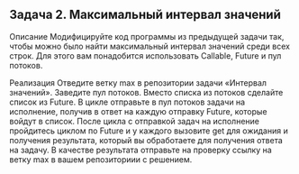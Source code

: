 ## Задача 2. Максимальный интервал значений

Описание
Модифицируйте код программы из предыдущей задачи так, чтобы можно было найти максимальный интервал значений среди всех строк. Для этого вам понадобится использовать Callable, Future и пул потоков.

Реализация
Отведите ветку max в репозитории задачи «Интервал значений».
Заведите пул потоков. Вместо списка из потоков сделайте список из Future.
В цикле отправьте в пул потоков задачи на исполнение, получив в ответ на каждую отправку Future, которые войдут в список.
После цикла с отправкой задач на исполнение пройдитесь циклом по Future и у каждого вызовите get для ожидания и получения результата, который вы обработаете для получения ответа на задачу.
В качестве результата отправьте на проверку ссылку на ветку max в вашем репозиториии с решением.
